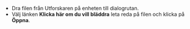 - Dra filen från Utforskaren på enheten till dialogrutan.
- Välj länken **Klicka här om du vill bläddra** leta reda på filen och klicka på **Öppna**.